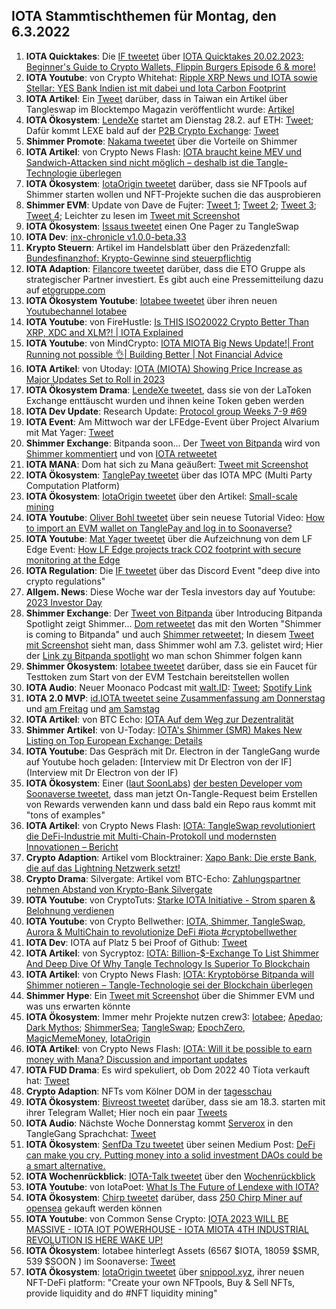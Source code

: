 ## IOTA Stammtischthemen für Montag, den 6.3.2022

1. **IOTA Quicktakes**: Die [IF tweetet](https://twitter.com/iota/status/1630145871470907394?s=20) über [IOTA Quicktakes 20.02.2023: Beginner's Guide to Crypto Wallets, Flippin Burgers Episode 6 & more!](https://www.youtube.com/watch?v=YzgHo2EA2Hs)
2. **IOTA Youtube**: von Crypto Whitehat: [Ripple XRP News und IOTA sowie Stellar: YES Bank Indien ist mit dabei und Iota Carbon Footprint](https://www.youtube.com/watch?v=Y6PC00TVWN8)
3. **IOTA Artikel**: Ein [Tweet](https://twitter.com/kowei1995/status/1630377127446208519?s=20) darüber, dass in Taiwan ein Artikel über Tangleswap im Blocktempo Magazin veröffentlicht wurde: [Artikel](https://www.blocktempo.com/all-about-iota-shimmer-eco-project-tangleswap/)
4. **IOTA Ökosystem**: [LendeXe](https://twitter.com/LendeXeFinance) startet am Dienstag 28.2. auf ETH: [Tweet](https://twitter.com/LendeXeFinance/status/1630500660478193664?s=20); Dafür kommt LEXE bald auf der [P2B Crypto Exchange](https://www.youtube.com/watch?v=Hl1zEzVUV7w):  [Tweet](https://www.youtube.com/watch?v=Hl1zEzVUV7w)
5. **Shimmer Promote**: [Nakama tweetet](https://twitter.com/Nakama_Labs/status/1630560010232029184?s=20) über die Vorteile on Shimmer
6. **IOTA Artikel**: von Crypto News Flash: [IOTA braucht keine MEV und Sandwich-Attacken sind nicht möglich – deshalb ist die Tangle-Technologie überlegen](https://www.crypto-news-flash.com/de/iota-braucht-keinen-mev-mehr-und-sandwich-attacken-sind-unmoeglich-deshalb-ist-die-iota-technologie-ueberlegen/?feed_id=13355&_unique_id=63fe098ab09af)
7. **IOTA Ökosystem**: [IotaOrigin tweetet](https://twitter.com/origin_iota/status/1630552234122420224?s=20) darüber, dass sie NFTpools auf Shimmer starten wollen und NFT-Projekte suchen die das ausprobieren
8. **Shimmer EVM**: Update von Dave de Fujter: [Tweet 1](https://twitter.com/fijter/status/1630649750595747840?s=20); [Tweet 2](https://twitter.com/fijter/status/1630650112589307904?s=20); [Tweet 3](https://twitter.com/fijter/status/1630650415657132040?s=20); [Tweet 4](https://twitter.com/fijter/status/1630650981724594188?s=20); Leichter zu lesen im [Tweet mit Screenshot](https://twitter.com/Vrom14286662/status/1630865173467615233?s=20)
9. **IOTA Ökosystem**: [Issaus tweetet](https://twitter.com/Issaus2020/status/1630624850703204359?s=20) einen One Pager zu TangleSwap
10. **IOTA Dev**: [inx-chronicle v1.0.0-beta.33](https://github.com/iotaledger/inx-chronicle/releases/tag/v1.0.0-beta.33)
11. **Krypto Steuern**: Artikel im Handelsblatt über den Präzedenzfall: [Bundesfinanzhof: Krypto-Gewinne sind steuerpflichtig](https://www.handelsblatt.com/finanzen/steuern-recht/steuern/steuerrecht-bundesfinanzhof-krypto-gewinne-sind-steuerpflichtig/29007418.html)
12. **IOTA Adaption**: [Filancore tweetet](https://twitter.com/FilancoreGmbH/status/1497188618686898193?s=20) darüber, dass die ETO Gruppe als strategischer Partner investiert. Es gibt auch eine Pressemitteilung dazu auf [etogruppe.com](https://www.etogruppe.com/)
13. **IOTA Ökosystem Youtube**: [Iotabee tweetet](https://twitter.com/iotabee/status/1630825720896458753?s=20) über ihren neuen [Youtubechannel Iotabee](https://www.youtube.com/@iotabee)
14. **IOTA Youtube**: von FireHustle: [Is THIS ISO20022 Crypto Better Than XRP, XDC and XLM?! | IOTA Explained](https://www.youtube.com/watch?v=i9kzyH0PVoM)
15. **IOTA Youtube**: von MindCrypto: [IOTA MIOTA Big News Update!| Front Running not possible 👌| Building Better | Not Financial Advice](https://www.youtube.com/watch?v=XBJpPBWqvis)
16. **IOTA Artikel**: von Utoday: [IOTA (MIOTA) Showing Price Increase as Major Updates Set to Roll in 2023](https://u.today/iota-miota-showing-price-increase-as-major-updates-set-to-roll-in-2023)
17. **IOTA Ökosystem Drama**: [LendeXe tweetet](https://twitter.com/LendeXeFinance/status/1630923742963458048?s=20), dass sie von der LaToken Exchange enttäuscht wurden und ihnen keine Token geben werden
18. **IOTA Dev Update**: Research Update: [Protocol group Weeks 7-9 #69](https://twitter.com/Vrom14286662/status/1630865173467615233?s=20)
19. **IOTA Event**: Am Mittwoch war der LFEdge-Event über Project Alvarium mit Mat Yager: [Tweet](https://twitter.com/LF_Edge/status/1628153376109387776?s=20)
20. **Shimmer Exchange**: Bitpanda soon... Der [Tweet von Bitpanda](https://twitter.com/bitpanda/status/1630877488623546369?s=20) wird von [Shimmer kommentiert](https://twitter.com/shimmernet/status/1630877522333245440?s=20) und von [IOTA retweetet](https://twitter.com/iota/status/1630890649951059969?s=20)
21. **IOTA MANA**: Dom hat sich zu Mana geäußert: [Tweet mit Screenshot](https://twitter.com/Vrom14286662/status/1630954101906259968?s=20)
22. **IOTA Ökosystem**: [TanglePay tweetet](https://twitter.com/tanglepaycom/status/1631122738369953792?s=20) über das IOTA MPC (Multi Party Computation Platform)
23. **IOTA Ökosystem**: [IotaOrigin tweetet](https://twitter.com/origin_iota/status/1631151594866712576?s=20) über den Artikel: [Small-scale mining](https://medium.com/@iotaorigin/small-scale-mining-784a9738a772)
24. **IOTA Youtube**: [Oliver Bohl tweetet](https://twitter.com/bohl_oliver/status/1631172841335926784?s=20) über sein neuese Tutorial Video: [How to import an EVM wallet on TanglePay and log in to Soonaverse?](https://www.youtube.com/watch?v=EjEFn2AJjug)
25. **IOTA Youtube**: [Mat Yager tweetet](https://twitter.com/Mat_Yarger/status/1630996840681275402?s=20) über die Aufzeichnung von dem LF Edge Event: [How LF Edge projects track CO2 footprint with secure monitoring at the Edge](https://www.youtube.com/watch?v=9FVxrMfSuMs) 
26. **IOTA Regulation**: Die [IF tweetet](https://twitter.com/iota/status/1628394185949601794?s=20) über das Discord Event "deep dive into crypto regulations"
27. **Allgem. News**: Diese Woche war der Tesla investors day auf Youtube: [2023 Investor Day](https://www.youtube.com/watch?v=Hl1zEzVUV7w)
28. **Shimmer Exchange**: Der [Tweet von Bitpanda](https://twitter.com/bitpanda/status/1631221893997969408?s=20) über Introducing Bitpanda Spotlight zeigt Shimmer... [Dom retweetet](https://twitter.com/DomSchiener/status/1631226461490225152?s=20) das mit den Worten "Shimmer is coming to Bitpanda" und auch [Shimmer retweetet](https://twitter.com/shimmernet/status/1631222517456154627?s=20); In diesem [Tweet mit Screenshot](https://twitter.com/Uglybots/status/1631225006007959553?s=20) sieht man, dass Shimmer wohl am 7.3. gelistet wird; Hier der [Link zu Bitpanda spotlight](https://web.bitpanda.com/spotlight) wo man schon Shimmer folgen kann
29. **Shimmer Ökosystem**: [Iotabee tweetet](https://twitter.com/iotabee/status/1631264336122454019?s=20) darüber, dass sie ein Faucet für Testtoken zum Start von der EVM Testchain bereitstellen wollen
30. **IOTA Audio**: Neuer Moonaco Podcast mit [walt.ID](https://twitter.com/walt_id): [Tweet](https://twitter.com/MoonacoPodcast/status/1631245653304016896?s=20); [Spotify Link](https://open.spotify.com/episode/6AZb1F6Il6obZCdXKHqCGb?si=-kkFBivdRH2ERIL38ONjcw&nd=1)
31. **IOTA 2.0 MVP**: [id.IOTA tweetet seine Zusammenfassung am Donnerstag](https://twitter.com/id_iota/status/1631275356236775426?s=20) und [am Freitag](https://twitter.com/id_iota/status/1631618327561875457?s=20) und [am Samstag](https://twitter.com/id_iota/status/1631951772141887489?s=20)
32. **IOTA Artikel**: von BTC Echo: [IOTA Auf dem Weg zur Dezentralität](https://www.btc-echo.de/news/iota-mit-dem-update-coordicide-zur-dezentralitaet-160438/)
33. **Shimmer Artikel**: von U-Today: [IOTA's Shimmer (SMR) Makes New Listing on Top European Exchange: Details](https://u.today/iotas-shimmer-smr-makes-new-listing-on-top-european-exchange-details)
34. **IOTA Youtube**: Das Gespräch mit Dr. Electron in der TangleGang wurde auf Youtube hoch geladen: [Interview mit Dr Electron von der IF](Interview mit Dr Electron von der IF)
35. **IOTA Ökosystem**: Einer ([laut SoonLabs](https://twitter.com/soon_labs/status/1631544901023469568?s=20)) [der besten Developer vom Soonaverse tweetet](https://twitter.com/__flyingrabbit/status/1631339524306477070?s=20), dass man jetzt On-Tangle-Request beim Erstellen von Rewards verwenden kann und dass bald ein Repo raus kommt mit "tons of examples"
36. **IOTA Artikel**: von Crypto News Flash: [IOTA: TangleSwap revolutioniert die DeFi-Industrie mit Multi-Chain-Protokoll und modernsten Innovationen – Bericht](https://www.crypto-news-flash.com/de/iota-tangleswap-revolutioniert-die-defi-industrie-mit-multi-chain-protokoll-und-modernsten-innovationen-bericht/?feed_id=13399&_unique_id=63ffa7d27c271)
37. **Crypto Adaption**: Artikel vom Blocktrainer: [Xapo Bank: Die erste Bank, die auf das Lightning Netzwerk setzt!](https://www.blocktrainer.de/xapo-bank-bietet-lightning-zahlungen-an/)
38. **Crypto Drama**: Silvergate: Artikel vom BTC-Echo: [Zahlungspartner nehmen Abstand von Krypto-Bank Silvergate](https://www.btc-echo.de/schlagzeilen/silvergate-coinbase-und-co-trennen-sich-von-krypto-bank-160470/)
39. **IOTA Youtube**: von CryptoTuts: [Starke IOTA Initiative - Strom sparen & Belohnung verdienen](https://www.youtube.com/watch?v=C_ykQKG6dpU)
40. **IOTA Youtube**: von Crypto Bellwether: [IOTA, Shimmer, TangleSwap, Aurora & MultiChain to revolutionize DeFi #iota #cryptobellwether](https://www.youtube.com/watch?v=nDRhBem-kU0)
41. **IOTA Dev**: IOTA auf Platz 5 bei Proof of Github: [Tweet](https://twitter.com/ProofofGitHub/status/1631927479609831425?s=20)
42. **IOTA Artikel**: von Sycryptoz: [IOTA: Billion-$-Exchange To List Shimmer And Deep Dive Of Why Tangle Technology Is Superior To Blockchain](https://sucryptoz.com/iota-billion-exchange-to-list-shimmer-and-deep-dive-of-why-tangle-technology-is-superior-to-blockchain/)
43. **IOTA Artikel**: von Crypto News Flash: [IOTA: Kryptobörse Bitpanda will Shimmer notieren – Tangle-Technologie sei der Blockchain überlegen](https://www.crypto-news-flash.com/de/iota-kryptoboerse-bitpanda-will-shimmer-notieren-tangle-technologie-sei-der-blockchain-ueberlegen/?feed_id=13459&_unique_id=6401fb2573ff1)
44. **Shimmer Hype**: Ein [Tweet mit Screenshot](https://twitter.com/SamannSebastian/status/1631746429193519120?s=20) über die Shimmer EVM und was uns erwarten könnte
45. **IOTA Ökosystem**: Immer mehr Projekte nutzen crew3: [Iotabee](https://crew3.xyz/c/iotabee/invite/FVdSVGyXDZlwCS9-iFn0I); [Apedao](https://crew3.xyz/c/apedao/invite/ZJSsF_9xlW7mGQADs5BPF); [Dark Mythos](https://crew3.xyz/c/darkmythos/invite/h6bXztIVUS5Jyhttft4Bk); [ShimmerSea](https://crew3.xyz/c/shimmersea/invite/zikW2A__rIouDMx9vBQzD); [TangleSwap](https://crew3.xyz/c/tangleswap/invite/pVrE2fLBcGn05ZpVvaMD-); [EpochZero](https://crew3.xyz/c/epochzero/invite/OyNIakiVzxWOMuCGrpJ7q), [MagicMemeMoney](https://crew3.xyz/c/magicmememoney/invite/VYVZ-tf4UdxpBznW-VOrQ), [IotaOrigin](https://crew3.xyz/c/iotaorigin/invite/5vVlxl2KveF-F54z7q3oH)
46. **IOTA Artikel**: von Crypto News Flash: [IOTA: Will it be possible to earn money with Mana? Discussion and important updates](https://www.crypto-news-flash.com/iota-will-it-be-possible-to-earn-money-with-mana-discussion-and-important-updates/#)
47. **IOTA FUD Drama**: Es wird spekuliert, ob Dom 2022 40 Tiota verkauft hat: [Tweet](https://twitter.com/fudsfuddy/status/1631743932047536128?s=20)
48. **Crypto Adaption**: NFTs vom Kölner DOM in der [tagesschau](https://www.tagesschau.de/wirtschaft/technologie/koeln-dom-nft-101.html)
49. **IOTA Ökosystem**: [Bivreost tweetet](https://twitter.com/bivreost/status/1632046972264652802?s=20) darüber, dass sie am 18.3. starten mit ihrer Telegram Wallet; Hier noch ein paar [Tweets](https://twitter.com/bivreost/status/1632376997249785856?s=20)
50. **IOTA Audio**: Nächste Woche Donnerstag kommt [Serverox]() in den TangleGang Sprachchat: [Tweet](https://twitter.com/GangTangleTalk/status/1632314648304185347?s=20)
51. **IOTA Ökosystem**: [SenfDa Tzu tweetet](https://twitter.com/SenfdaTzu/status/1632317794569138179?s=20) über seinen Medium Post: [DeFi can make you cry. Putting money into a solid investment DAOs could be a smart alternative.](https://medium.com/@karsten.bienek/make-a-lot-of-money-with-investment-daos-a5788a265256)
52. **IOTA Wochenrückblick**: [IOTA-Talk tweetet](https://twitter.com/Iota_Talk_/status/1632293320654200833?s=20) über den [Wochenrückblick](https://www.iota-talk.com/index.php?article/269-week-in-review-from-26th-february-to-4nd-march-2023/)
53. **IOTA Youtube**: von IotaPoet: [What Is The Future of Lendexe with IOTA?](https://www.youtube.com/watch?v=1PeSjl_MSyg)
54. **IOTA Ökosystem**: [Chirp tweetet](https://twitter.com/ChirpIoT/status/1632473567957774340?s=20) darüber, dass [250 Chirp Miner auf opensea](https://opensea.io/assets/matic/0x2953399124f0cbb46d2cbacd8a89cf0599974963/54813439029422678614255467127229219691220660521908286887215386026725926240556) gekauft werden können
55. **IOTA Youtube**: von Common Sense Crypto: [IOTA 2023 WILL BE MASSIVE - IOTA IOT POWERHOUSE - IOTA MIOTA 4TH INDUSTRIAL REVOLUTION IS HERE WAKE UP!](https://www.youtube.com/watch?v=QPQrrdhBE8U)
56. **IOTA Ökosystem**: Iotabee hinterlegt Assets (6567 $IOTA, 18059 $SMR, 539 $SOON ) im Soonaverse: [Tweet](https://twitter.com/iotabee/status/1632549261064949760?s=20)
57. **IOTA Ökosystem**: [IotaOrigin tweetet](https://twitter.com/origin_iota/status/1632654820292149254?s=20) über [snippool.xyz](https://snippool.xyz/), ihrer neuen NFT-DeFi platform: "Create your own NFTpools, Buy & Sell NFTs, provide liquidity and do #NFT  liquidity mining" 




